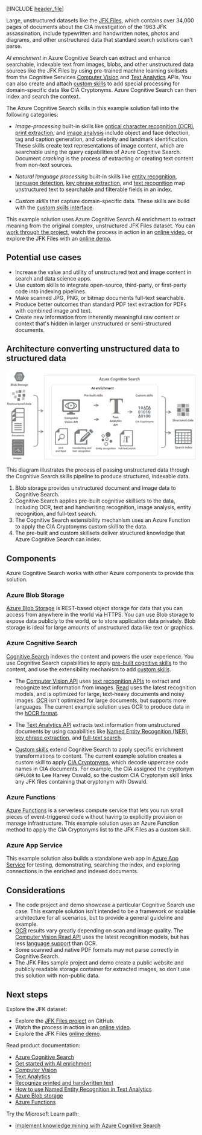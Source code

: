 [!INCLUDE [header_file](../../../includes/sol-idea-header.md)]

Large, unstructured datasets like the [JFK Files](https://www.archives.gov/research/jfk/2017-release), which contains over 34,000 pages of documents about the CIA investigation of the 1963 JFK assassination, include typewritten and handwritten notes, photos and diagrams, and other unstructured data that standard search solutions can't parse.

*AI enrichment* in Azure Cognitive Search can extract and enhance searchable, indexable text from images, blobs, and other unstructured data sources like the JFK Files by using pre-trained machine learning skillsets from the Cognitive Services [Computer Vision](/azure/cognitive-services/computer-vision/home) and [Text Analytics](/azure/cognitive-services/text-analytics/overview) APIs. You can also create and attach [custom skills](/azure/search/cognitive-search-custom-skill-interface) to add special processing for domain-specific data like CIA Cryptonyms. Azure Cognitive Search can then index and search the context.

The Azure Cognitive Search skills in this example solution fall into the following categories:

- *Image-processing* built-in skills like [optical character recognition (OCR)](/azure/search/cognitive-search-skill-ocr), [print extraction](/azure/cognitive-services/computer-vision/concept-recognizing-text#read-api), and [image analysis](/azure/search/cognitive-search-skill-image-analysis) include object and face detection, tag and caption generation, and celebrity and landmark identification. These skills create text representations of image content, which are searchable using the query capabilities of Azure Cognitive Search. Document *cracking* is the process of extracting or creating text content from non-text sources.

- *Natural language processing* built-in skills like [entity recognition](/azure/search/cognitive-search-skill-entity-recognition), [language detection](/azure/search/cognitive-search-skill-language-detection), [key phrase extraction](/azure/search/cognitive-search-skill-keyphrases), and [text recognition](/azure/cognitive-services/computer-vision/concept-recognizing-text) map unstructured text to searchable and filterable fields in an index.

- *Custom skills* that capture domain-specific data. These skills are build with the [custom skills interface](/azure/search/cognitive-search-custom-skill-interface).

This example solution uses Azure Cognitive Search AI enrichment to extract meaning from the original complex, unstructured JFK Files dataset. You can [work through the project](https://github.com/microsoft/AzureSearch_JFK_Files), watch the process in action in an [online video](https://channel9.msdn.com/Shows/AI-Show/Using-Cognitive-Search-to-Understand-the-JFK-Documents), or explore the JFK Files with an [online demo](https://aka.ms/jfkfiles-demo).

## Potential use cases

- Increase the value and utility of unstructured text and image content in search and data science apps.
- Use custom skills to integrate open-source, third-party, or first-party code into indexing pipelines.
- Make scanned JPG, PNG, or bitmap documents full-text searchable.
- Produce better outcomes than standard PDF text extraction for PDFs with combined image and text.
- Create new information from inherently meaningful raw content or context that's hidden in larger unstructured or semi-structured documents.

## Architecture converting unstructured data to structured data

![Cognitive Search architecture to convert unstructured into structured data](../media/cognitive-search-for-ai-enrichment.png)

This diagram illustrates the process of passing unstructured data through the Cognitive Search skills pipeline to produce structured, indexable data.

1. Blob storage provides unstructured document and image data to Cognitive Search.
1. Cognitive Search applies pre-built cognitive skillsets to the data, including OCR, text and handwriting recognition, image analysis, entity recognition, and full-text search.
1. The Cognitive Search extensibility mechanism uses an Azure Function to apply the CIA Cryptonyms custom skill to the data.
1. The pre-built and custom skillsets deliver structured knowledge that Azure Cognitive Search can index.

## Components

Azure Cognitive Search works with other Azure components to provide this solution.

### Azure Blob Storage

[Azure Blob Storage](https://azure.microsoft.com/services/storage/blobs/) is REST-based object storage for data that you can access from anywhere in the world via HTTPS. You can use Blob storage to expose data publicly to the world, or to store application data privately. Blob storage is ideal for large amounts of unstructured data like text or graphics.

### Azure Cognitive Search

[Cognitive Search](https://azure.microsoft.com/services/search/) indexes the content and powers the user experience. You use Cognitive Search capabilities to apply [pre-built cognitive skills](/azure/search/cognitive-search-predefined-skills) to the content, and use the extensibility mechanism to add [custom skills](/azure/search/cognitive-search-custom-skill-interface).

- The [Computer Vision API](https://azure.microsoft.com/services/cognitive-services/computer-vision/) uses [text recognition APIs](/azure/cognitive-services/computer-vision/concept-recognizing-text) to extract and recognize text information from images. [Read](/azure/cognitive-services/computer-vision/concept-recognizing-text#read-api) uses the latest recognition models, and is optimized for large, text-heavy documents and noisy images. [OCR](/azure/cognitive-services/computer-vision/concept-recognizing-text#ocr-optical-character-recognition-api) isn't optimized for large documents, but supports more languages. The current example solution uses OCR to produce data in the [hOCR format](https://en.wikipedia.org/wiki/HOCR).

- The [Text Analytics API](/azure/cognitive-services/text-analytics/overview) extracts text information from unstructured documents by using capabilities like [Named Entity Recognition (NER)](/azure/cognitive-services/text-analytics/how-tos/text-analytics-how-to-entity-linking), [key phrase extraction](/azure/search/cognitive-search-skill-keyphrases), and [full-text search](/azure/search/search-lucene-query-architecture).

- [Custom skills](/azure/search/cognitive-search-custom-skill-interface) extend Cognitive Search to apply specific enrichment transformations to content. The current example solution creates a custom skill to apply [CIA Cryptonyms](https://www.maryferrell.org/php/cryptdb.php), which decode uppercase code names in CIA documents. For example, the CIA assigned the cryptonym `GPFLOOR` to Lee Harvey Oswald, so the custom CIA Cryptonym skill links any JFK files containing that cryptonym with Oswald.

### Azure Functions

[Azure Functions](/azure/azure-functions/functions-overview) is a serverless compute service that lets you run small pieces of event-triggered code without having to explicitly provision or manage infrastructure. This example solution uses an Azure Function method to apply the CIA Cryptonyms list to the JFK Files as a custom skill.

### Azure App Service

This example solution also builds a standalone web app in [Azure App Service](/azure/app-service/) for testing, demonstrating, searching the index, and exploring connections in the enriched and indexed documents.

## Considerations

- The code project and demo showcase a particular Cognitive Search use case. This example solution isn't intended to be a framework or scalable architecture for all scenarios, but to provide a general guideline and example.
- [OCR](/azure/cognitive-services/computer-vision/concept-recognizing-text#ocr-optical-character-recognition-api) results vary greatly depending on scan and image quality. The [Computer Vision Read API](/azure/cognitive-services/computer-vision/concept-recognizing-text#read-api) uses the latest recognition models, but has less [language support](/azure/cognitive-services/computer-vision/language-support#text-recognition) than OCR.
- Some scanned and native PDF formats may not parse correctly in Cognitive Search.
- The JFK Files sample project and demo create a public website and publicly readable storage container for extracted images, so don't use this solution with non-public data.

## Next steps

Explore the JFK dataset:

- Explore the [JFK Files project](https://github.com/microsoft/AzureSearch_JFK_Files) on GitHub.
- Watch the process in action in an [online video](https://channel9.msdn.com/Shows/AI-Show/Using-Cognitive-Search-to-Understand-the-JFK-Documents).
- Explore the JFK Files [online demo](https://aka.ms/jfkfiles-demo).

Read product documentation:

- [Azure Cognitive Search](/azure/search/cognitive-search-resources-documentation)
- [Get started with AI enrichment](/azure/search/cognitive-search-concept-intro)
- [Computer Vision](/azure/cognitive-services/computer-vision/home)
- [Text Analytics](/azure/cognitive-services/text-analytics/overview)
- [Recognize printed and handwritten text](/azure/cognitive-services/computer-vision/concept-recognizing-text)
- [How to use Named Entity Recognition in Text Analytics](/azure/cognitive-services/text-analytics/how-tos/text-analytics-how-to-entity-linking)
- [Azure Blob storage](/azure/storage/blobs/storage-blobs-introduction)
- [Azure Functions](/azure/azure-functions/)

Try the Microsoft Learn path:

- [Implement knowledge mining with Azure Cognitive Search](/learn/paths/implement-knowledge-mining-azure-cognitive-search/)
